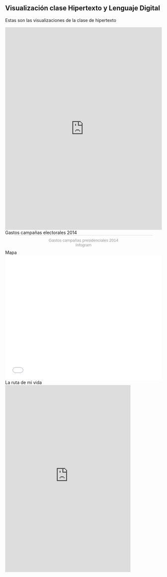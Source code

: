 ## Visualización clase Hipertexto y Lenguaje Digital
Estas son las visualizaciones de la clase de hipertexto 
<iframe src='https://cdn.knightlab.com/libs/timeline3/latest/embed/index.html?source=145J1Opj26zKqcJh_3qaB_WIPD7T8ZCQzqQA3nrDcp_c&font=Default&lang=en&initial_zoom=2&height=650' width='100%' height='650' webkitallowfullscreen mozallowfullscreen allowfullscreen frameborder='0'></iframe>
Gastos campañas electorales 2014
<div class="infogram-embed" data-id="c609bba0-6ba2-46c0-9582-149f68cad08d" data-type="interactive" data-title="Gastos campañas presidenciales 2014"></div><script>!function(e,t,s,i){var n="InfogramEmbeds",o=e.getElementsByTagName("script"),d=o[0],r=/^http:/.test(e.location)?"http:":"https:";if(/^\/{2}/.test(i)&&(i=r+i),window[n]&&window[n].initialized)window[n].process&&window[n].process();else if(!e.getElementById(s)){var a=e.createElement("script");a.async=1,a.id=s,a.src=i,d.parentNode.insertBefore(a,d)}}(document,0,"infogram-async","https://e.infogram.com/js/dist/embed-loader-min.js");</script><div style="padding:8px 0;font-family:Arial!important;font-size:13px!important;line-height:15px!important;text-align:center;border-top:1px solid #dadada;margin:0 30px"><a href="https://infogram.com/c609bba0-6ba2-46c0-9582-149f68cad08d" style="color:#989898!important;text-decoration:none!important;" target="_blank">Gastos campañas presidenciales 2014</a><br><a href="https://infogram.com" style="color:#989898!important;text-decoration:none!important;" target="_blank" rel="nofollow">Infogram</a></div>
Mapa
<iframe id="datawrapper-chart-NcT1P" src="//datawrapper.dwcdn.net/NcT1P/1/" scrolling="no" frameborder="0" allowtransparency="true" allowfullscreen="allowfullscreen" webkitallowfullscreen="webkitallowfullscreen" mozallowfullscreen="mozallowfullscreen" oallowfullscreen="oallowfullscreen" msallowfullscreen="msallowfullscreen" style="width: 0; min-width: 100% !important;" height="400"></iframe><script type="text/javascript">if("undefined"==typeof window.datawrapper)window.datawrapper={};window.datawrapper["NcT1P"]={},window.datawrapper["NcT1P"].embedDeltas={"100":525,"200":450,"300":425,"400":400,"500":400,"600":400,"700":375,"800":375,"900":375,"1000":375},window.datawrapper["NcT1P"].iframe=document.getElementById("datawrapper-chart-NcT1P"),window.datawrapper["NcT1P"].iframe.style.height=window.datawrapper["NcT1P"].embedDeltas[Math.min(1e3,Math.max(100*Math.floor(window.datawrapper["NcT1P"].iframe.offsetWidth/100),100))]+"px",window.addEventListener("message",function(a){if("undefined"!=typeof a.data["datawrapper-height"])for(var b in a.data["datawrapper-height"])if("NcT1P"==b)window.datawrapper["NcT1P"].iframe.style.height=a.data["datawrapper-height"][b]+"px"});</script>
La ruta de mi vida
<iframe src="https://uploads.knightlab.com/storymapjs/8ac2e6e5dbff49592bf6fccfec854bb1/la-ruta-de-mi-vida/draft.html" frameborder="0" width="80%" height="600"></iframe>
